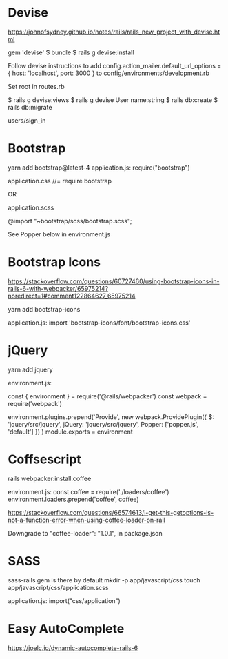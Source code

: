 # Devise

https://johnofsydney.github.io/notes/rails/rails_new_project_with_devise.html

gem 'devise'
$ bundle
$ rails g devise:install

Follow devise instructions to add config.action_mailer.default_url_options = { host: 'localhost', port: 3000 } to config/environments/development.rb

Set root in routes.rb

$ rails g devise:views
$ rails g devise User name:string
$ rails db:create
$ rails db:migrate

users/sign_in

# Bootstrap

yarn add bootstrap@latest-4
application.js:
require("bootstrap")

application.css
//= require bootstrap

OR

application.scss

@import "~bootstrap/scss/bootstrap.scss";

See Popper below in environment.js

# Bootstrap Icons

https://stackoverflow.com/questions/60727460/using-bootstrap-icons-in-rails-6-with-webpacker/65975214?noredirect=1#comment122864627_65975214

yarn add bootstrap-icons

application.js:
import 'bootstrap-icons/font/bootstrap-icons.css'

<i class="bi bi-plus-circle"></i>

# jQuery

yarn add jquery

environment.js:

const { environment } = require('@rails/webpacker')
const webpack = require('webpack')

environment.plugins.prepend('Provide',
  new webpack.ProvidePlugin({
    $: 'jquery/src/jquery',
    jQuery: 'jquery/src/jquery',
    Popper: ['popper.js', 'default']
  })
)
module.exports = environment

# Coffsescript

rails webpacker:install:coffee

environment.js:
const coffee =  require('./loaders/coffee')
environment.loaders.prepend('coffee', coffee)

https://stackoverflow.com/questions/66574613/i-get-this-getoptions-is-not-a-function-error-when-using-coffee-loader-on-rail

Downgrade to "coffee-loader": "1.0.1", in package.json

# SASS

sass-rails gem is there by default
mkdir -p app/javascript/css
touch app/javascript/css/application.scss

application.js:
import("css/application")

# Easy AutoComplete

https://joelc.io/dynamic-autocomplete-rails-6

